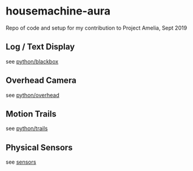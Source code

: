 # housemachine-aura
Repo of code and setup for my contribution to Project Amelia, Sept 2019
## Log / Text Display
see [python/blackbox](python/blackbox)
## Overhead Camera
see [python/overhead](python/overhead)
## Motion Trails
see [python/trails](python/trails)
## Physical Sensors
see [sensors](sensors)

